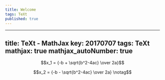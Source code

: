 ```yaml
---
title: Welcome
tags: TeXt
published: true
---
```


---
title: TeXt - MathJax
key: 20170707
tags: TeXt
mathjax: true
mathjax_autoNumber: true
---

$$x_1 = {-b + \sqrt{b^2-4ac} \over 2a}$$

$$x_2 = {-b - \sqrt{b^2-4ac} \over 2a} \notag$$
